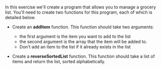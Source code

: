 In this exercise we'll create a program that allows you to manage a grocery list. You'll need to create two functions for this program, each of which is detailed below.

- Create an **addItem** function. This function should take two arguments:
    - the first argument is the item you want to add to the list
    - the second argument is the array that the item will be added to. 
    - Don't add an item to the list if it already exists in the list

- Create a **reverseSortedList** function. This function should take a list of items and return the list, sorted alphabetically.